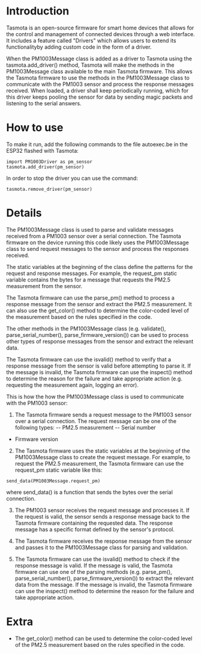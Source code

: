 # Introduction
Tasmota is an open-source firmware for smart home devices that allows for the control and management of connected devices through a web interface. It includes a feature called "Drivers" which allows users to extend its functionalityby adding custom code in the form of a driver.

When the PM1003Message class is added as a driver to Tasmota using the tasmota.add_driver() method, Tasmota will make the methods in the PM1003Message class available to the main Tasmota firmware. This allows the Tasmota firmware to use the methods in the PM1003Message class to communicate with the PM1003 sensor and process the response messages received.
When loaded, a driver shall keep periodically running, which for this driver keeps pooling the sensor for data by sending magic packets and listening to the serial answers.

# How to use
To make it run, add the following commands to the file autoexec.be in the ESP32 flashed with Tasmota:

```Berry
import PM1003Driver as pm_sensor
tasmota.add_driver(pm_sensor)
```

In order to stop the driver you can use the command:

```Berry
tasmota.remove_driver(pm_sensor)
```

# Details

The PM1003Message class is used to parse and validate messages received from a PM1003 sensor over a serial connection. The Tasmota firmware on the device running this code likely uses the PM1003Message class to send request messages to the sensor and process the responses received.

The static variables at the beginning of the class define the patterns for the request and response messages. For example, the request_pm static variable contains the bytes for a message that requests the PM2.5 measurement from the sensor.

The Tasmota firmware can use the parse_pm() method to process a response message from the sensor and extract the PM2.5 measurement. It can also use the get_color() method to determine the color-coded level of the measurement based on the rules specified in the code.

The other methods in the PM1003Message class (e.g. validate(), parse_serial_number(), parse_firmware_version()) can be used to process other types of response messages from the sensor and extract the relevant data.

The Tasmota firmware can use the isvalid() method to verify that a response message from the sensor is valid before attempting to parse it. If the message is invalid, the Tasmota firmware can use the inspect() method to determine the reason for the failure and take appropriate action (e.g. requesting the measurement again, logging an error).

This is how the how the PM1003Message class is used to communicate with the PM1003 sensor:

1. The Tasmota firmware sends a request message to the PM1003 sensor over a serial connection. The request message can be one of the following types:
-- PM2.5 measurement
-- Serial number
- Firmware version

2. The Tasmota firmware uses the static variables at the beginning of the PM1003Message class to create the request message. For example, to request the PM2.5 measurement, the Tasmota firmware can use the request_pm static variable like this:

```Berry
send_data(PM1003Message.request_pm)
```

where send_data() is a function that sends the bytes over the serial connection.

3. The PM1003 sensor receives the request message and processes it. If the request is valid, the sensor sends a response message back to the Tasmota firmware containing the requested data. The response message has a specific format defined by the sensor's protocol.

4. The Tasmota firmware receives the response message from the sensor and passes it to the PM1003Message class for parsing and validation.

5. The Tasmota firmware can use the isvalid() method to check if the response message is valid. If the message is valid, the Tasmota firmware can use one of the parsing methods (e.g. parse_pm(), parse_serial_number(), parse_firmware_version()) to extract the relevant data from the message. If the message is invalid, the Tasmota firmware can use the inspect() method to determine the reason for the failure and take appropriate action.

# Extra
- The get_color() method can be used to determine the color-coded level of the PM2.5 measurement based on the rules specified in the code.
